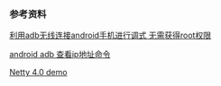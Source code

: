 ### 参考资料

[利用adb无线连接android手机进行调式 无需获得root权限](https://github.com/PhoneViewer/Note/blob/master/adb-wifi-debug.md?_blank)

[android adb 查看ip地址命令](https://github.com/PhoneViewer/Note/blob/master/adb-ip.md)

[Netty 4.0 demo](https://www.cnblogs.com/wq920/p/3711832.html)
